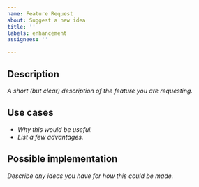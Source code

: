 ```yaml
---
name: Feature Request
about: Suggest a new idea
title: ''
labels: enhancement
assignees: ''

---
```


## Description

*A short (but clear) description of the feature you are requesting.*

## Use cases

- *Why this would be useful.*
- *List a few advantages.*

## Possible implementation

*Describe any ideas you have for how this could be made.*
